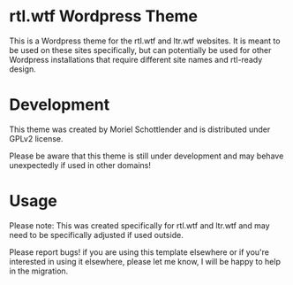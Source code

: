 # rtl.wtf Wordpress Theme

This is a Wordpress theme for the rtl.wtf and ltr.wtf websites. It is meant to be used on these sites specifically, but can potentially be used for other Wordpress installations that require different site names and rtl-ready design.

# Development
This theme was created by Moriel Schottlender and is distributed under GPLv2 license.

Please be aware that this theme is still under development and may behave unexpectedly if used in other domains!

# Usage
Please note: This was created specifically for rtl.wtf and ltr.wtf and may need to be specifically adjusted if used outside.

Please report bugs! if you are using this template elsewhere or if you're interested in using it elsewhere, please let me know, I will be happy to help in the migration.
